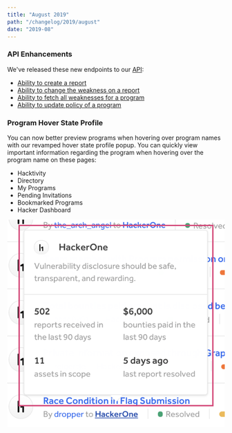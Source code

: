 ```yaml
---
title: "August 2019"
path: "/changelog/2019/august"
date: "2019-08"
---
```


### API Enhancements

We've released these new endpoints to our [API](https://api.hackerone.com/docs/v1):
* [Ability to create a report](https://api.hackerone.com/docs/v1#/reports/create)
* [Ability to change the weakness on a report](https://api.hackerone.com/docs/v1#/reports/weakness/update)
* [Ability to fetch all weaknesses for a program](https://api.hackerone.com/docs/v1#/programs/weaknesses/index)
* [Ability to update policy of a program](https://api.hackerone.com/docs/v1#/programs/policy/update)

### Program Hover State Profile

You can now better preview programs when hovering over program names with our revamped hover state profile popup. You can quickly view important information regarding the program when hovering over the program name on these pages:

* Hacktivity
* Directory
* My Programs
* Pending Invitations
* Bookmarked Programs
* Hacker Dashboard

![program hover state popup](./images/aug_2019_program_hover_state.png)
